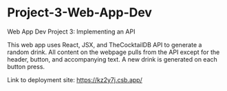 # Project-3-Web-App-Dev
Web App Dev Project 3: Implementing an API

This web app uses React, JSX, and TheCocktailDB API to generate a random drink.
All content on the webpage pulls from the API except for the header, button, and accompanying text.
A new drink is generated on each button press.

Link to deployment site: https://kz2y7j.csb.app/

